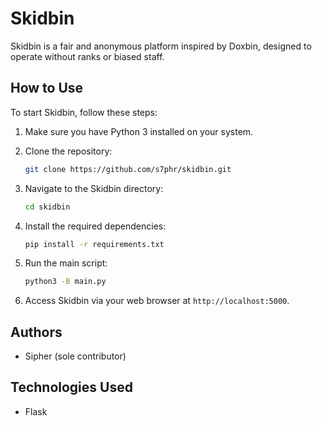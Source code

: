 # Skidbin

Skidbin is a fair and anonymous platform inspired by Doxbin, designed to operate without ranks or biased staff.

## How to Use

To start Skidbin, follow these steps:

1. Make sure you have Python 3 installed on your system.
2. Clone the repository:

    ```bash
    git clone https://github.com/s7phr/skidbin.git
    ```

3. Navigate to the Skidbin directory:

    ```bash
    cd skidbin
    ```

4. Install the required dependencies:

    ```bash
    pip install -r requirements.txt
    ```

5. Run the main script:

    ```bash
    python3 -B main.py
    ```

6. Access Skidbin via your web browser at `http://localhost:5000`.

## Authors

- Sipher (sole contributor)

## Technologies Used

- Flask